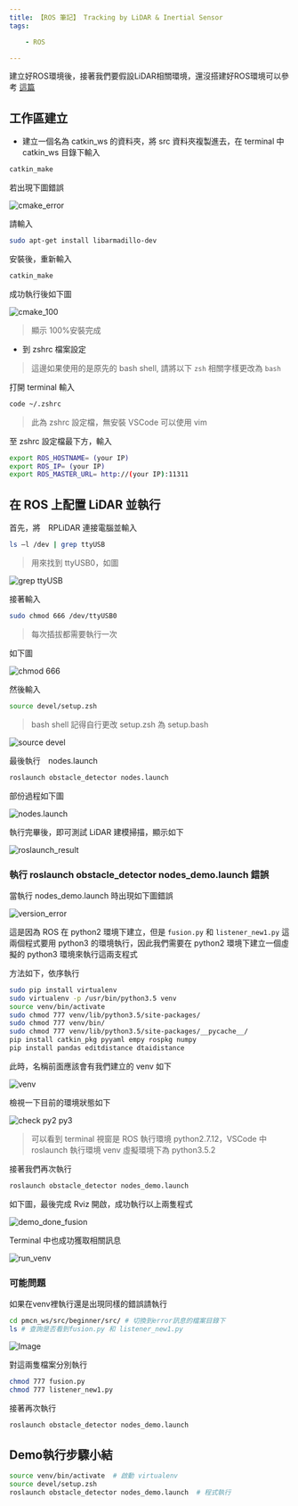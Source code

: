 ```yaml
---
title: 【ROS 筆記】 Tracking by LiDAR & Inertial Sensor
tags:

    - ROS

---
```

建立好ROS環境後，接著我們要假設LiDAR相關環境，還沒搭建好ROS環境可以參考 [這篇](https://joechang0113.github.io//2019/12/23/Ubuntu-build-ROS/)

## 工作區建立

* 建立一個名為 catkin_ws 的資料夾，將 src 資料夾複製進去，在 terminal 中 catkin_ws 目錄下輸入

``` bash
catkin_make
```

若出現下圖錯誤

![cmake_error](https://i.imgur.com/kXS3SIN.png)

請輸入

``` bash
sudo apt-get install libarmadillo-dev
```

安裝後，重新輸入

``` bash
catkin_make
```

成功執行後如下圖

![cmake_100](https://i.imgur.com/jQ1GHTc.png)

> 顯示 100%安裝完成

* 到 zshrc 檔案設定

> 這邊如果使用的是原先的 bash shell, 請將以下 `zsh` 相關字樣更改為 `bash`

打開 terminal 輸入

``` bash
code ~/.zshrc
```

> 此為 zshrc 設定檔，無安裝 VSCode 可以使用 vim

至 zshrc 設定檔最下方，輸入

``` bash
export ROS_HOSTNAME= (your IP)
export ROS_IP= (your IP)
export ROS_MASTER_URL= http://(your IP):11311
```

## 在 ROS 上配置 LiDAR 並執行

首先，將　RPLiDAR 連接電腦並輸入

``` bash
ls –l /dev | grep ttyUSB
```

> 用來找到 ttyUSB0，如圖

![grep ttyUSB](https://i.imgur.com/Ytptgw3.png)

接著輸入

``` bash
sudo chmod 666 /dev/ttyUSB0
```

> 每次插拔都需要執行一次

如下圖

![chmod 666](https://i.imgur.com/aulBvmC.png)

然後輸入

``` bash
source devel/setup.zsh
```

> bash shell 記得自行更改 setup.zsh 為 setup.bash

![source devel](https://i.imgur.com/XYW8PD8.png)

最後執行　nodes.launch

``` bash
roslaunch obstacle_detector nodes.launch
```

部份過程如下圖

![nodes.launch](https://i.imgur.com/5cpN082.png)

執行完畢後，即可測試 LiDAR 建模掃描，顯示如下

![roslaunch_result](https://i.imgur.com/f3eW1hy.png)

### 執行 roslaunch obstacle_detector nodes_demo.launch 錯誤

當執行 nodes_demo.launch 時出現如下圖錯誤

![version_error](https://i.imgur.com/ePn8RvM.jpg)

這是因為 ROS 在 python2 環境下建立，但是 `fusion.py` 和 `listener_new1.py` 這兩個程式要用 python3 的環境執行，因此我們需要在 python2 環境下建立一個虛擬的 python3 環境來執行這兩支程式

方法如下，依序執行

``` bash
sudo pip install virtualenv
sudo virtualenv -p /usr/bin/python3.5 venv
source venv/bin/activate
sudo chmod 777 venv/lib/python3.5/site-packages/
sudo chmod 777 venv/bin/
sudo chmod 777 venv/lib/python3.5/site-packages/__pycache__/
pip install catkin_pkg pyyaml empy rospkg numpy
pip install pandas editdistance dtaidistance
```

此時，名稱前面應該會有我們建立的 venv 如下

![venv](https://i.imgur.com/BKg0PFK.png)

檢視一下目前的環境狀態如下

![check py2 py3](https://i.imgur.com/3jHWBGc.jpg)

> 可以看到 terminal 視窗是 ROS 執行環境 python2.7.12，VSCode 中 roslaunch 執行環境 venv 虛擬環境下為 python3.5.2

接著我們再次執行

``` bash
roslaunch obstacle_detector nodes_demo.launch
```

如下圖，最後完成 Rviz 開啟，成功執行以上兩隻程式

![demo_done_fusion](https://i.imgur.com/bKPrG40.png)

Terminal 中也成功獲取相關訊息

![run_venv](https://i.imgur.com/MvKcFnC.png)

### 可能問題

如果在venv裡執行還是出現同樣的錯誤請執行

``` bash
cd pmcn_ws/src/beginner/src/ # 切換到error訊息的檔案目錄下
ls # 查詢是否看到fusion.py 和 listener_new1.py
```

![Image](https://i.imgur.com/C1Qr4GT.png)

對這兩隻檔案分別執行

``` BASH
chmod 777 fusion.py
chmod 777 listener_new1.py
```

接著再次執行

``` BASH
roslaunch obstacle_detector nodes_demo.launch
```

## Demo執行步驟小結

``` bash
source venv/bin/activate  # 啟動 virtualenv
source devel/setup.zsh
roslaunch obstacle_detector nodes_demo.launch  # 程式執行
```
